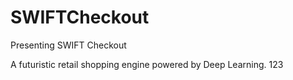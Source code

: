 # SWIFTCheckout
Presenting SWIFT Checkout

A futuristic retail shopping engine powered by Deep Learning.
123